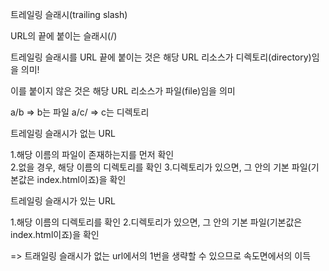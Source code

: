 트레일링 슬래시(trailing slash) 

URL의 끝에 붙이는 슬래시(/)

트레일링 슬래시를 URL 끝에 붙이는 것은 해당 URL 리소스가 디렉토리(directory)임을 의미!

이를 붙이지 않은 것은 해당 URL 리소스가 파일(file)임을 의미


a/b   =>  b는 파일
a/c/  =>  c는 디렉토리 

트레일링 슬래시가 없는 URL

1.해당 이름의 파일이 존재하는지를 먼저 확인  
2.없을 경우, 해당 이름의 디렉토리를 확인
3.디렉토리가 있으면, 그 안의 기본 파일(기본값은 index.html이죠)을 확인  

트레일링 슬래시가 있는 URL

1.해당 이름의 디렉토리를 확인
2.디렉토리가 있으면, 그 안의 기본 파일(기본값은 index.html이죠)을 확인

=> 트래일링 슬래시가 없는 url에서의 1번을 생략할 수 있으므로 속도면에서의 이득
